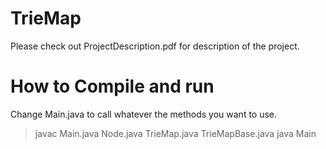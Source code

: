 # TrieMap
Please check out ProjectDescription.pdf for description of the project.
# How to Compile and run
Change Main.java to call whatever the methods you want to use.
> javac Main.java Node.java TrieMap.java TrieMapBase.java
> java Main 
